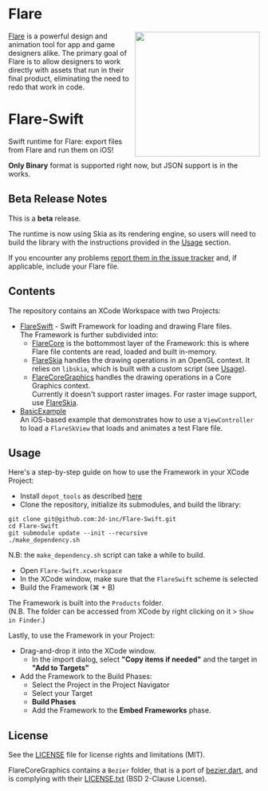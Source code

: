 # Flare
<img align="right" src="https://cdn.2dimensions.com/flare_macbook.png" height="250">

[Flare](https://www.2dimensions.com/about-flare) is a powerful design and animation tool for app and game designers alike. The primary goal of Flare is to allow designers to work directly with assets that run in their final product, eliminating the need to redo that work in code.

# Flare-Swift

Swift runtime for Flare: export files from Flare and run them on iOS!

__Only Binary__ format is supported right now, but JSON support is in the works.

## Beta Release Notes


This is a __beta__ release.

The runtime is now using Skia as its rendering engine, so users will need to build the library with the instructions provided in the [Usage](#Usage) section.

If you encounter any problems [report them in the issue tracker](https://github.com/2d-inc/Flare-Swift/issues) and, if applicable, include your Flare file.

## Contents

The repository contains an XCode Workspace with two Projects:
- [FlareSwift](FlareSwift/FlareSwift.xcodeproj) - Swift Framework for loading and drawing Flare files. <br/>
The Framework is further subdivided into: 
    - [FlareCore](FlareSwift/FlareCore) is the bottommost layer of the Framework: this is where Flare file contents are read, loaded and built in-memory.
    - [FlareSkia](FlareSwift/FlareSkia) handles the drawing operations in an OpenGL context. It relies on `libskia`, which is built with a custom script (see [Usage](#Usage)).
    - [FlareCoreGraphics](FlareSwift/FlareCoreGraphics) handles the drawing operations in a Core Graphics context.<br/> Currently it doesn't support raster images. For raster image support, use [FlareSkia](FlareSwift/FlareSkia).
- [BasicExample](BasicExample/BasicExample) <br/>
An iOS-based example that demonstrates how to use a `ViewController` to load a `FlareSkView` that loads and animates a test Flare file.


## Usage

Here's a step-by-step guide on how to use the Framework in your XCode Project:

- Install `depot_tools` as described [here](https://commondatastorage.googleapis.com/chrome-infra-docs/flat/depot_tools/docs/html/depot_tools_tutorial.html#_setting_up)
- Clone the repository, initialize its submodules, and build the library:
```
git clone git@github.com:2d-inc/Flare-Swift.git
cd Flare-Swift
git submodule update --init --recursive
./make_dependency.sh
```
N.B: the `make_dependency.sh` script can take a while to build.
- Open `Flare-Swift.xcworkspace`
- In the XCode window, make sure that the `FlareSwift` scheme is selected
- Build the Framework (⌘ + B)

The Framework is built into the `Products` folder. <br/>
(N.B. The folder can be accessed from XCode by right clicking on it > `Show in Finder`.)

Lastly, to use the Framework in your Project:
- Drag-and-drop it into the XCode window.
    - In the import dialog, select __"Copy items if needed"__ and the target in __"Add to Targets"__
- Add the Framework to the Build Phases: 
    - Select the Project in the Project Navigator 
    - Select your Target
    - __Build Phases__ 
    - Add the Framework to the __Embed Frameworks__ phase.

## License
See the [LICENSE](LICENSE) file for license rights and limitations (MIT).

FlareCoreGraphics contains a `Bezier` folder, that is a port of [bezier.dart](https://github.com/aab29/bezier.dart), and is complying with their [LICENSE.txt](FlareSwift/FlareCoreGraphics/Bezier/LICENSE.txt) (BSD 2-Clause License).